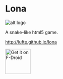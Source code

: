Lona
====

![alt logo](https://raw.githubusercontent.com/lufte/lona/master/icon_128.png)

A snake-like html5 game.

http://lufte.github.io/lona

[<img src="https://fdroid.gitlab.io/artwork/badge/get-it-on.png"
     alt="Get it on F-Droid"
     height="80">](https://f-droid.org/packages/io.github.lufte.lona/)
